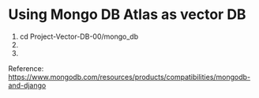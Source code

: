 # Using Mongo DB Atlas as vector DB
1. cd Project-Vector-DB-00/mongo_db
2. 
3. 

Reference: https://www.mongodb.com/resources/products/compatibilities/mongodb-and-django
